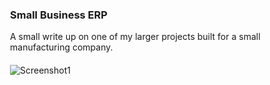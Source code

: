 <a href="/projects/erp" style="text-decoration: none;">
<div class="card">

<div class="row">

<div style="margin: 20px">

### Small Business ERP

A small write up on one of my larger projects built for a small manufacturing company.

</div>
<div style="max-width: 200px; margin: 20px">

![Screenshot1](/imgs/erpcap1.png)

</div>
</div>

</div>
</a>
